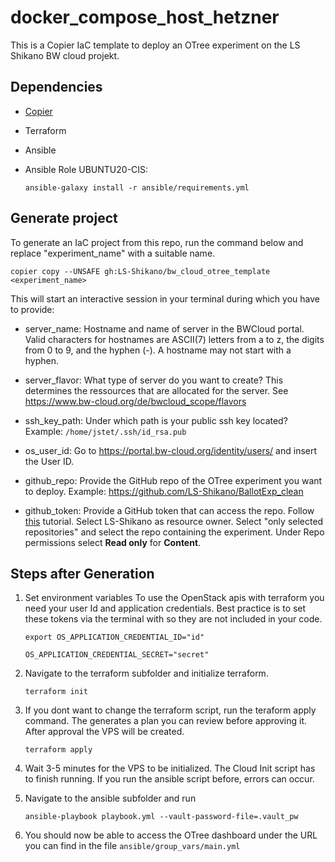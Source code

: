 # docker_compose_host_hetzner
This is a Copier IaC template to deploy an OTree experiment on the LS Shikano BW cloud projekt. 

## Dependencies
- [Copier](https://copier.readthedocs.io/en/latest/)
- Terraform
- Ansible
- Ansible Role UBUNTU20-CIS:

    ```
    ansible-galaxy install -r ansible/requirements.yml
    ```

## Generate project
To generate an IaC project from this repo, run the command below and replace "experiment_name" with a suitable name.
```
copier copy --UNSAFE gh:LS-Shikano/bw_cloud_otree_template <experiment_name>
```
This will start an interactive session in your terminal during which you have to provide:

- server_name: Hostname and name of server in the BWCloud portal. Valid characters for hostnames are ASCII(7) letters from a to z, the digits from 0 to 9, and the hyphen (-). A hostname may not start with a hyphen.
    
- server_flavor: What type of server do you want to create? This determines the ressources that are allocated for the server. See https://www.bw-cloud.org/de/bwcloud_scope/flavors

- ssh_key_path: Under which path is your public ssh key located? Example: `/home/jstet/.ssh/id_rsa.pub`
 
- os_user_id: Go to https://portal.bw-cloud.org/identity/users/ and insert the User ID. 

- github_repo: Provide the GitHub repo of the OTree experiment you want to deploy. Example: https://github.com/LS-Shikano/BallotExp_clean

- github_token: Provide a GitHub token that can access the repo. Follow [this](https://docs.github.com/en/authentication/keeping-your-account-and-data-secure/managing-your-personal-access-tokens#creating-a-fine-grained-personal-access-token) tutorial. Select LS-Shikano as resource owner. Select "only selected repositories" and select the repo containing the experiment. Under Repo permissions select **Read only** for **Content**.


## Steps after Generation

1. Set environment variables
    To use the OpenStack apis with terraform you need your user Id and application credentials. Best practice is to set these tokens via the terminal with so they are not included in your code.
    ```
    export OS_APPLICATION_CREDENTIAL_ID="id"
    ```
    ```
    OS_APPLICATION_CREDENTIAL_SECRET="secret"
    ```

2. Navigate to the terraform subfolder and initialize terraform.
    ```
    terraform init
    ```
3. If you dont want to change the terraform script, run the teraform apply command. The generates a plan you can review before approving it. After approval the VPS will be created.
    ```
    terraform apply
    ```
4. Wait 3-5 minutes for the VPS to be initialized. The Cloud Init script has to finish running. If you run the ansible script before, errors can occur.
5. Navigate to the ansible subfolder and run
    ```
    ansible-playbook playbook.yml --vault-password-file=.vault_pw
    ```
6. You should now be able to access the OTree dashboard under the URL you can find in the file `ansible/group_vars/main.yml`

